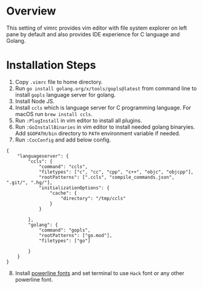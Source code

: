 # Overview

This setting of vimrc provides vim editor with file system explorer on left pane by default and also provides IDE experience for C language and Golang.

# Installation Steps

1. Copy `.vimrc` file to home directory.
2. Run `go install golang.org/x/tools/gopls@latest` from command line to install `gopls` language server for golang.
3. Install Node JS.
4. Install `ccls` which is language server for C programming language. For macOS run `brew install ccls`.
5. Run `:PlugInstall` in vim editor to install all plugins.
6. Run `:GoInstallBinaries` in vim editor to install needed golang binaryies. Add `$GOPATH/bin` directory to `PATH` environment variable if needed.
7. Run `:CocConfig` and add below config.
```
{
	"languageserver": {
		"ccls": {
			"command": "ccls",
			"filetypes": ["c", "cc", "cpp", "c++", "objc", "objcpp"],
			"rootPatterns": [".ccls", "compile_commands.json", ".git/", ".hg/"],
			"initializationOptions": {
				"cache": {
			        "directory": "/tmp/ccls"			          
				}				      
			}
						  
		},
		"golang": {
		    "command": "gopls",
		    "rootPatterns": ["go.mod"],
		    "filetypes": ["go"]
						  
		}
	}
}
```
8. Install [powerline fonts](https://github.com/powerline/fonts) and set terminal to use `Hack` font or any other powerline font.
